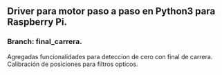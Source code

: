## Driver para motor paso a paso en Python3 para Raspberry Pi.

### Branch: final_carrera.

Agregadas funcionalidades para deteccion de cero con final de carrera. Calibración de posiciones para filtros opticos.